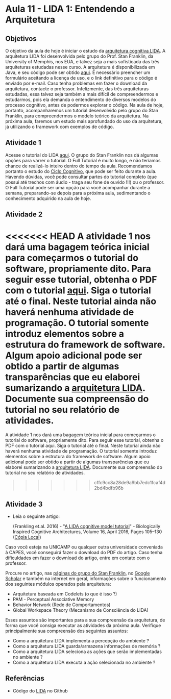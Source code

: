 # Aula 11 - LIDA 1: Entendendo a Arquitetura

## Objetivos

O objetivo da aula de hoje é iniciar o estudo da [arquitetura cognitiva LIDA](http://en.wikipedia.org/wiki/LIDA_%28cognitive_architecture%29). A arquitetura LIDA foi desenvolvida pelo grupo do Prof. Stan Franklin, da University of Memphis, nos EUA, e talvez seja a mais sofisticada das três arquiteturas estudadas nesse curso. A arquitetura é disponibilizada em Java, e seu código pode ser obtido [aqui](http://ccrg.cs.memphis.edu/framework.html). É necessário preencher um formulário aceitando a licença de uso, e o link definitivo para o código é enviado por e-mail. Caso tenha problemas em fazer o download da arquitetura, contacte o professor. Infelizmente, das três arquiteturas estudadas, essa talvez seja também a mais difícil de compreendermos e estudarmos, pois ela demanda o entendimento de diversos modelos do processo cognitivo, antes de podermos explorar o código. Na aula de hoje, portanto, acompanharemos um tutorial desenvolvido pelo grupo do Stan Franklin, para compreendermos o modelo teórico da arquitetura. Na próxima aula, faremos um estudo mais aprofundado do uso da arquitetura, já utilizando o framework com exemplos de código.

## Atividade 1

Acesse o tutorial do LIDA [aqui](http://ccrg.cs.memphis.edu/tutorial/index.html). O grupo do Stan Franklin nos dá algumas opções para varrer o tutorial. O Full Tutorial é muito longo, e não teríamos chance de realizá-lo inteiro dentro do tempo da aula. Recomendamos portanto o estudo do [Ciclo Cognitivo](http://ccrg.cs.memphis.edu/tutorial/synopsis.html), que pode ser feito durante a aula. Havendo dúvidas, você pode consultar partes do tutorial completo (que possui até trechos com áudio - traga seu fone de ouvido !!!) ou o professor. O Full Tutorial pode ser uma opção para você acompanhar durante a semana, preparando-se depois para a próxima aula, sedimentando o conhecimento adquirido na aula de hoje.

## Atividade 2

<<<<<<< HEAD
A atividade 1 nos dará uma bagagem teórica inicial para começarmos o tutorial do software, propriamente dito. Para seguir esse tutorial, obtenha o PDF com o tutorial [aqui](http://ccrg.cs.memphis.edu/assets/framework/The-LIDA-Tutorial.pdf). Siga o tutorial até o final. Neste tutorial ainda não haverá nenhuma atividade de programação. O tutorial somente introduz elementos sobre a estrutura do framework de software. Algum apoio adicional pode ser obtido a partir de algumas transparências que eu elaborei sumarizando a [arquitetura LIDA](http://faculty.dca.fee.unicamp.br/gudwin/sites/faculty.dca.fee.unicamp.br.gudwin/files/ia006/LIDA.pdf). Documente sua compreensão do tutorial no seu relatório de atividades.
=======
A atividade 1 nos dará uma bagagem teórica inicial para começarmos o tutorial do software, propriamente dito. Para seguir esse tutorial, obtenha o PDF com o tutorial aqui. Siga o tutorial até o final. Neste tutorial ainda não haverá nenhuma atividade de programação. O tutorial somente introduz elementos sobre a estrutura do framework de software. Algum apoio adicional pode ser obtido a partir de algumas transparências que eu elaborei sumarizando a [arquitetura LIDA](http://faculty.dca.fee.unicamp.br/gudwin/sites/faculty.dca.fee.unicamp.br.gudwin/files/ia006/LIDA.pdf). Documente sua compreensão do tutorial no seu relatório de atividades.
>>>>>>> cffc9cc8a28de9a9bb7edc1fcaf4d2bd4bdfb96b

## Atividade 3

* Leia o seguinte artigo:

    (Frankling et.al. 2016) - "[A LIDA cognitive model tutorial](http://www.sciencedirect.com/science/article/pii/S2212683X16300196)" - Biologically Inspired Cognitive Architectures, Volume 16, April 2016, Pages 105–130 ([Cópia Local](https://moodle.ggte.unicamp.br/mod/resource/view.php?id=132625))

Caso você esteja na UNICAMP ou qualquer outra universidade conveniada à CAPES, você conseguirá fazer o download do PDF do artigo. Caso tenha dificuldades em fazer o download do artigo, entre em contato com o professor.

Procure no artigo, nas [páginas do grupo do Stan Franklin](http://ccrg.cs.memphis.edu/papers.html), no [Google Scholar](http://scholar.google.com/) e também na internet em geral, informações sobre o funcionamento dos seguintes módulos operados pela arquitetura:

* Arquitetura baseada em Codelets (o que é isso ?)
* PAM - Perceptual Associative Memory
* Behavior Network (Rede de Comportamentos)
* Global Workspace Theory (Mecanismo de Consciência do LIDA)

Esses assuntos são importantes para a sua compreensão da arquitetura, de forma que você consiga executar as atividades da próxima aula. Verifique principalmente sua compreensão dos seguintes assuntos:

* Como a arquitetura LIDA implementa a percepção do ambiente ?
* Como a arquitetura LIDA guarda/armazena informações de memória ?
* Como a arquitetura LIDA seleciona as ações que serão implementadas no ambiente ?
* Como a arquitetura LIDA executa a ação selecionada no ambiente ?

## Referências

* Código do [LIDA](https://github.com/CognitiveComputingResearchGroup/lida-framework) no Github
